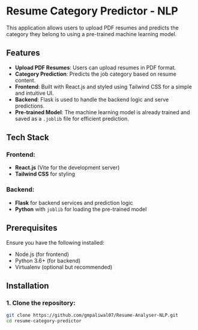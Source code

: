 # Resume Category Predictor - NLP

This application allows users to upload PDF resumes and predicts the category they belong to using a pre-trained machine learning model.

## Features

- **Upload PDF Resumes**: Users can upload resumes in PDF format.
- **Category Prediction**: Predicts the job category based on resume content.
- **Frontend**: Built with React.js and styled using Tailwind CSS for a simple and intuitive UI.
- **Backend**: Flask is used to handle the backend logic and serve predictions.
- **Pre-trained Model**: The machine learning model is already trained and saved as a `.joblib` file for efficient prediction.

## Tech Stack

### Frontend:
- **React.js** (Vite for the development server)
- **Tailwind CSS** for styling

### Backend:
- **Flask** for backend services and prediction logic
- **Python** with `joblib` for loading the pre-trained model

## Prerequisites

Ensure you have the following installed:
- Node.js (for frontend)
- Python 3.6+ (for backend)
- Virtualenv (optional but recommended)

## Installation

### 1. Clone the repository:
```bash
git clone https://github.com/gmpaliwal07/Resume-Analyser-NLP.git
cd resume-category-predictor




